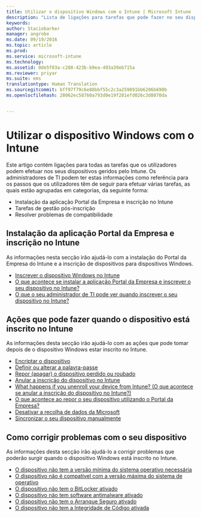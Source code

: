 ```yaml
---
title: Utilizar o dispositivo Windows com o Intune | Microsoft Intune
description: "Lista de ligações para tarefas que pode fazer no seu dispositivo móvel Windows quando este está inscrito no Intune"
keywords: 
author: Staciebarker
manager: angrobe
ms.date: 09/19/2016
ms.topic: article
ms.prod: 
ms.service: microsoft-intune
ms.technology: 
ms.assetid: 0de5f03a-c288-423b-b9ea-493a39eb715a
ms.reviewer: priyar
ms.suite: ems
translationtype: Human Translation
ms.sourcegitcommit: bff97f79c6e88bbf55c2c3a259891bb6206b690b
ms.openlocfilehash: 28062ec58760a793d0e19f281efd026c3d8070da


---
```


# Utilizar o dispositivo Windows com o Intune

Este artigo contém ligações para todas as tarefas que os utilizadores podem efetuar nos seus dispositivos geridos pelo Intune. Os administradores de TI podem ter estas informações como referência para os passos que os utilizadores têm de seguir para efetuar várias tarefas, as quais estão agrupadas em categorias, da seguinte forma:
- Instalação da aplicação Portal da Empresa e inscrição no Intune
- Tarefas de gestão pós-inscrição
- Resolver problemas de compatibilidade

## Instalação da aplicação Portal da Empresa e inscrição no Intune

As informações nesta secção irão ajudá-lo com a instalação do Portal da Empresa do Intune e a inscrição de dispositivos para dispositivos Windows.

- [Inscrever o dispositivo Windows no Intune](enroll-your-device-in-intune-windows.md)
- [O que acontece se instalar a aplicação Portal da Empresa e inscrever o seu dispositivo no Intune?](what-happens-if-you-install-the-company-portal-app-and-enroll-your-device-in-intune-windows.md)
- [O que o seu administrador de TI pode ver quando inscrever o seu dispositivo no Intune?](what-can-your-it-administrator-see-when-you-enroll-your-device-in-intune-windows.md)

## Ações que pode fazer quando o dispositivo está inscrito no Intune

As informações desta secção irão ajudá-lo com as ações que pode tomar depois de o dispositivo Windows estar inscrito no Intune.

- [Encriptar o dispositivo](encrypt-your-device-windows.md)
- [Definir ou alterar a palavra-passe](set-or-change-your-password-windows.md)
- [Repor (apagar) o dispositivo perdido ou roubado](reset-erase-your-lost-or-stolen-device-windows.md)
- [Anular a inscrição do dispositivo no Intune](unenroll-your-device-from-intune-windows.md)
- [What happens if you unenroll your device from Intune? (O que acontece se anular a inscrição do dispositivo no Intune?)](what-happens-if-you-unenroll-your-device-from-intune-windows.md)
- [O que acontece ao repor o seu dispositivo utilizando o Portal da Empresa?](what-happens-if-you-reset-your-device-using-the-company-portal-windows.md)
- [Desativar a recolha de dados da Microsoft](turn-off-microsoft-usage-data-collection-windows.md)
- [Sincronizar o seu dispositivo manualmente](sync-your-device-manually-windows.md)

## Como corrigir problemas com o seu dispositivo

As informações desta secção irão ajudá-lo a corrigir problemas que poderão surgir quando o dispositivo Windows está inscrito no Intune.

- [O dispositivo não tem a versão mínima do sistema operativo necessária](device-doesnt-have-the-required-minimum-operating-system-version-windows.md)
- [O dispositivo não é compatível com a versão máxima do sistema de operativo](device-doesnt-comply-with-maximum-operating-system-version-windows.md)
- [O dispositivo não tem o BitLocker ativado](device-doesnt-have-bitlocker-enabled-windows.md)
- [O dispositivo não tem software antimalware ativado](device-doesnt-have-antimalware-software-enabled-windows.md)
- [O dispositivo não tem o Arranque Seguro ativado](device-doesnt-have-secure-boot-enabled-windows.md)
- [O dispositivo não tem a Integridade de Código ativada](device-doesnt-have-code-integrity-enabled-windows.md)



<!--HONumber=Sep16_HO3-->



